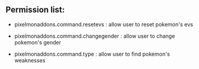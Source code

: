 
Permission list:
-
- pixelmonaddons.command.resetevs : allow user to reset pokemon's evs

- pixelmonaddons.command.changegender : allow user to change pokemon's gender

- pixelmonaddons.command.type : allow user to find pokemon's weaknesses